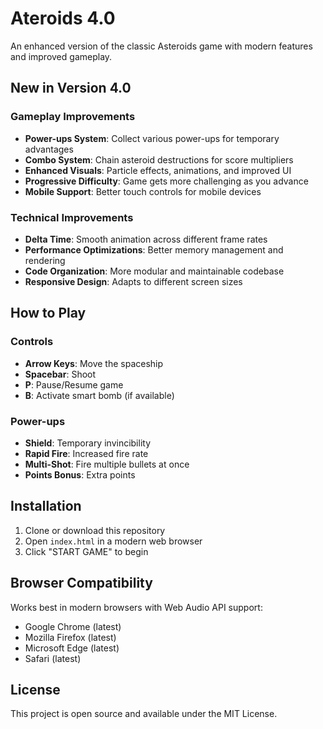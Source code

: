 # Ateroids 4.0

An enhanced version of the classic Asteroids game with modern features and improved gameplay.

## New in Version 4.0

### Gameplay Improvements
- **Power-ups System**: Collect various power-ups for temporary advantages
- **Combo System**: Chain asteroid destructions for score multipliers
- **Enhanced Visuals**: Particle effects, animations, and improved UI
- **Progressive Difficulty**: Game gets more challenging as you advance
- **Mobile Support**: Better touch controls for mobile devices

### Technical Improvements
- **Delta Time**: Smooth animation across different frame rates
- **Performance Optimizations**: Better memory management and rendering
- **Code Organization**: More modular and maintainable codebase
- **Responsive Design**: Adapts to different screen sizes

## How to Play

### Controls
- **Arrow Keys**: Move the spaceship
- **Spacebar**: Shoot
- **P**: Pause/Resume game
- **B**: Activate smart bomb (if available)

### Power-ups
- **Shield**: Temporary invincibility
- **Rapid Fire**: Increased fire rate
- **Multi-Shot**: Fire multiple bullets at once
- **Points Bonus**: Extra points

## Installation

1. Clone or download this repository
2. Open `index.html` in a modern web browser
3. Click "START GAME" to begin

## Browser Compatibility

Works best in modern browsers with Web Audio API support:
- Google Chrome (latest)
- Mozilla Firefox (latest)
- Microsoft Edge (latest)
- Safari (latest)

## License

This project is open source and available under the MIT License.
